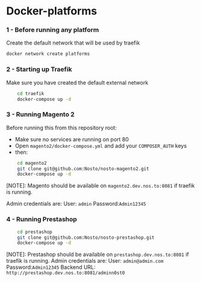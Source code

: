# Docker-platforms

### 1 - Before running any platform

Create the default network that will be used by traefik
```bash
docker network create platforms
```
### 2 - Starting up Traefik

Make sure you have created the default external network
```bash
	cd traefik
	docker-compose up -d
```

### 3 - Running Magento 2

Before running this from this repository root:
- Make sure no services are running on port 80
- Open `magento2/docker-compose.yml` and add your `COMPOSER_AUTH` keys
- then:
```bash
	cd magento2
	git clone git@github.com:Nosto/nosto-magento2.git
	docker-compose up -d
```
[NOTE]: Magento should be available on `magento2.dev.nos.to:8081` if traefik is running.

Admin credentials are:
User: `admin`
Password:`Admin12345`

### 4 - Running Prestashop
```bash
	cd prestashop
	git clone git@github.com:Nosto/nosto-prestashop.git
	docker-compose up -d
```
[NOTE]: Prestashop should be available on `prestashop.dev.nos.to:8081` if traefik is running.
Admin credentials are:
User: `admin@admin.com`
Password:`Admin12345`
Backend URL: `http://prestashop.dev.nos.to:8081/adminn0st0`